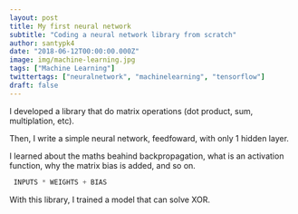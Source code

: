 ```yaml
---
layout: post
title: My first neural network 
subtitle: "Coding a neural network library from scratch"
author: santypk4
date: "2018-06-12T00:00:00.000Z"
image: img/machine-learning.jpg
tags: ["Machine Learning"]
twittertags: ["neuralnetwork", "machinelearning", "tensorflow"]
draft: false
---
```


I developed a library that do matrix operations (dot product, sum, multiplation, etc).

Then, I write a simple neural network, feedfoward, with only 1 hidden layer. <!-- end -->

I learned about the maths beahind backpropagation, what is an activation function, why the matrix bias is added, and so on.

```javascript
 INPUTS * WEIGHTS + BIAS
```

With this library, I trained a model that can solve XOR.
